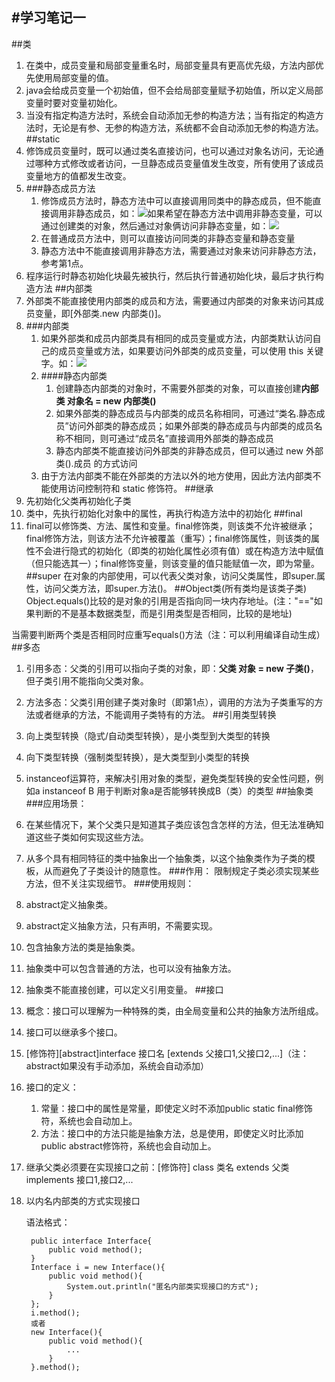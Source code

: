#学习笔记一
---
##类
1. 在类中，成员变量和局部变量重名时，局部变量具有更高优先级，方法内部优先使用局部变量的值。
2. java会给成员变量一个初始值，但不会给局部变量赋予初始值，所以定义局部变量时要对变量初始化。
3. 当没有指定构造方法时，系统会自动添加无参的构造方法；当有指定的构造方法时，无论是有参、无参的构造方法，系统都不会自动添加无参的构造方法。
##static
1. 修饰成员变量时，既可以通过类名直接访问，也可以通过对象名访问，无论通过哪种方式修改或者访问，一旦静态成员变量值发生改变，所有使用了该成员变量地方的值都发生改变。
2. ###静态成员方法
	1. 修饰成员方法时，静态方法中可以直接调用同类中的静态成员，但不能直接调用非静态成员，如：![](http://img.mukewang.com/5392d6eb0001283007020239.jpg)如果希望在静态方法中调用非静态变量，可以通过创建类的对象，然后通过对象俩访问非静态变量，如：![](http://img.mukewang.com/5392d7390001a10806150193.jpg)
	2. 在普通成员方法中，则可以直接访问同类的非静态变量和静态变量
	3. 静态方法中不能直接调用非静态方法，需要通过对象来访问非静态方法，参考第1点。
3. 程序运行时静态初始化块最先被执行，然后执行普通初始化块，最后才执行构造方法
##内部类
1. 外部类不能直接使用内部类的成员和方法，需要通过内部类的对象来访问其成员变量，即[外部类.new 内部类()]。
2. ###内部类
	1. 如果外部类和成员内部类具有相同的成员变量或方法，内部类默认访问自己的成员变量或方法，如果要访问外部类的成员变量，可以使用 this 关键字。如：![](http://img.mukewang.com/539e638b0001ab1208200295.jpg)
	2. ####静态内部类
		1. 创建静态内部类的对象时，不需要外部类的对象，可以直接创建**内部类 对象名 = new 内部类()**
		2. 如果外部类的静态成员与内部类的成员名称相同，可通过“类名.静态成员”访问外部类的静态成员；如果外部类的静态成员与内部类的成员名称不相同，则可通过“成员名”直接调用外部类的静态成员
		3. 静态内部类不能直接访问外部类的非静态成员，但可以通过 new 外部类().成员 的方式访问
	3. 由于方法内部类不能在外部类的方法以外的地方使用，因此方法内部类不能使用访问控制符和 static 修饰符。
##继承
1. 先初始化父类再初始化子类
2. 类中，先执行初始化对象中的属性，再执行构造方法中的初始化
##final
1. final可以修饰类、方法、属性和变量。final修饰类，则该类不允许被继承；final修饰方法，则该方法不允许被覆盖（重写）；final修饰属性，则该类的属性不会进行隐式的初始化（即类的初始化属性必须有值）或在构造方法中赋值（但只能选其一）；final修饰变量，则该变量的值只能赋值一次，即为常量。
##super
在对象的内部使用，可以代表父类对象，访问父类属性，即super.属性，访问父类方法，即super.方法()。
##Object类(所有类均是该类子类)
Object.equals()比较的是对象的引用是否指向同一块内存地址。(注："=="如果判断的不是基本数据类型，而是引用类型是否相同，比较的是地址)

当需要判断两个类是否相同时应重写equals()方法（注：可以利用编译自动生成）
##多态
1. 引用多态：父类的引用可以指向子类的对象，即：**父类 对象 = new 子类()**，但子类引用不能指向父类对象。
2. 方法多态：父类引用创建子类对象时（即第1点），调用的方法为子类重写的方法或者继承的方法，不能调用子类特有的方法。
##引用类型转换
1. 向上类型转换（隐式/自动类型转换），是小类型到大类型的转换
2. 向下类型转换（强制类型转换），是大类型到小类型的转换
3. instanceof运算符，来解决引用对象的类型，避免类型转换的安全性问题，例如a instanceof B 用于判断对象a是否能够转换成B（类）的类型
##抽象类
###应用场景：
1. 在某些情况下，某个父类只是知道其子类应该包含怎样的方法，但无法准确知道这些子类如何实现这些方法。
2. 从多个具有相同特征的类中抽象出一个抽象类，以这个抽象类作为子类的模板，从而避免了子类设计的随意性。 
###作用：
限制规定子类必须实现某些方法，但不关注实现细节。
###使用规则：
1. abstract定义抽象类。
2. abstract定义抽象方法，只有声明，不需要实现。
3. 包含抽象方法的类是抽象类。
4. 抽象类中可以包含普通的方法，也可以没有抽象方法。
5. 抽象类不能直接创建，可以定义引用变量。
##接口
1. 概念：接口可以理解为一种特殊的类，由全局变量和公共的抽象方法所组成。
2. 接口可以继承多个接口。
3. [修饰符][abstract]interface 接口名 [extends 父接口1,父接口2,...]（注：abstract如果没有手动添加，系统会自动添加）
4. 接口的定义：
	1. 常量：接口中的属性是常量，即使定义时不添加public static final修饰符，系统也会自动加上。
	2. 方法：接口中的方法只能是抽象方法，总是使用，即使定义时比添加public abstract修饰符，系统也会自动加上。
5. 继承父类必须要在实现接口之前：[修饰符] class 类名 extends 父类 implements 接口1,接口2,...
6. 以内名内部类的方式实现接口
	
	语法格式：
		
		public interface Interface{
			public void method();
		}
		Interface i = new Interface(){
			public void method(){
				System.out.println("匿名内部类实现接口的方式");
			}
		};
		i.method();
		或者
		new Interface(){
			public void method(){
				...
			}
		}.method();